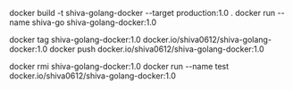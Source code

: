 docker build -t shiva-golang-docker --target production:1.0 .
docker run --name shiva-go shiva-golang-docker:1.0

docker tag shiva-golang-docker:1.0 docker.io/shiva0612/shiva-golang-docker:1.0
docker push docker.io/shiva0612/shiva-golang-docker:1.0

docker rmi shiva-golang-docker:1.0
docker run --name test docker.io/shiva0612/shiva-golang-docker:1.0